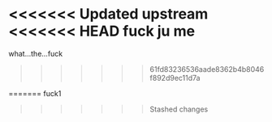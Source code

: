 <<<<<<< Updated upstream
<<<<<<< HEAD
fuck
ju me
=======
what...the...fuck
>>>>>>> 61fd83236536aade8362b4b8046f892d9ec11d7a

=======
fuck1
>>>>>>> Stashed changes
